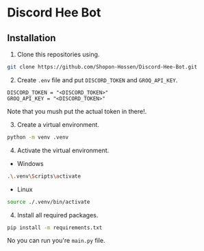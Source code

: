 # Discord Hee Bot

## Installation
1. Clone this repositories using.
```bash
git clone https://github.com/Shopon-Hossen/Discord-Hee-Bot.git
```

2. Create `.env` file and put `DISCORD_TOKEN` and `GROQ_API_KEY`.
```
DISCORD_TOKEN = "<DISCORD_TOKEN>"
GROQ_API_KEY = "<DISCORD_TOKEN>"
```
Note that you mush put the actual token in there!.

3. Create a virtual environment.
```bash
python -m venv .venv
```

4. Activate the virtual environment.
 - Windows
```bash
.\.venv\Scripts\activate
```

- Linux
```bash
source ./.venv/bin/activate
```

4. Install all required packages.
```bash
pip install -m requirements.txt
```

No you can run you're `main.py` file.